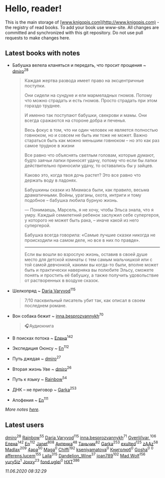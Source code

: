 # Hello, reader!
This is the main storage of [www.knigopis.com](http://www.knigopis.com) - the registry of read books.
To add your book use www-site. All changes are committed and synchronized with this git repository.
Do not use pull requests to make changes here.


## Latest books with notes
* Бабушка велела кланяться и передать, что просит прощения ~ [dmiro](users/571/5714115-vkontakte)<sup>28</sup>
    > Каждая жертва развода имеет право на эксцентричные поступки.
    > 
    > Они сидели на сундуке и ели мармеладных гномов. Потому что можно страдать и есть гномов. Просто страдать при этом гораздо труднее.
    > 
    > И именно так поступают бабушки, свекрови и мамы. Они всегда сражаются на стороне добра и печенья.
    > 
    > Весь фокус в том, что ни один человек не является полностью говнюком, но и совсем не быть им тоже не может. Важно стараться быть как можно меньшим говнюком – но это как раз самое трудное в жизни
    > 
    > Все равно что объяснять светлым головам, которые думают, будто заячьи лапки приносят удачу, потому что если бы лапки действительно приносили удачу, то оставались бы у зайцев.
    > 
    > Каково это, когда твоя дочь растет? Это все равно что держать воду в ладонях.
    > 
    > Бабушкины сказки из Миамаса были, как правило, весьма драматичными. Войны, ураганы, охота, интриги и тому подобное – бабушка любила бурную жизнь.
    > 
    > — Понимаешь, Марсель, я не хочу, чтобы Эльса знала, что я умру. Каждый семилетний ребенок заслужил себе супергероя, у которого не может быть рака, – иначе какой из него супергерой.
    > 
    > Бабушка всегда говорила: «Самые лучшие сказки никогда не происходили на самом деле, но все в них по правде».
    > ***
    > Если вы вошли во взрослую жизнь, оставив в своей душе место для детской комнаты с тем самым мальчишкой или с той самой девчонкой, какими вы когда-то были, вполне может быть и практически наверняка вы полюбите Эльсу, сможете понять и простить её бабушку, а также получить удовольствие от растворенных в воздухе сказок.

* Шелкопряд ~ [Daria Varyvod](users/829/829893410524253-facebook)<sup>115</sup>
    > 7/10 пасквильный писатель убит так, как описал в своем последнем романе.

* Вон собака бежит ~ [inna.besprozvannykh](users/733/73323849-yandex)<sup>70</sup>
    > 🎧Аудиокнига

* В поисках потока ~ [Елена](users/115/115826717712507836033-google)<sup>142</sup>

* Экспедиция Оюнсу ~ [En](users/333/333646551-vkontakte)<sup>112</sup>

* Путь джедая ~ [dmiro](users/571/5714115-vkontakte)<sup>27</sup>

* Вторая жизнь Уве ~ [dmiro](users/571/5714115-vkontakte)<sup>26</sup>

* Путь к языку ~ [Rainbow](users/109/109787328219839805802-google)<sup>54</sup>

* ДНК – не приговор ~ [Garka](users/115/115753719718250012620-google)<sup>253</sup>

* Апофения ~ [En](users/333/333646551-vkontakte)<sup>111</sup>


_More notes [here](latest_books_with_notes.md)._


## Latest users
[dmiro](users/571/5714115-vkontakte)<sup>28</sup> 
[Rainbow](users/109/109787328219839805802-google)<sup>55</sup> 
[Daria Varyvod](users/829/829893410524253-facebook)<sup>115</sup> 
[inna.besprozvannykh](users/733/73323849-yandex)<sup>71</sup> 
[GvenVivar ](users/158/158266434925901-facebook)<sup>106</sup> 
[Елена](users/115/115826717712507836033-google)<sup>142</sup> 
[En](users/333/333646551-vkontakte)<sup>112</sup> 
[Janet](users/108/108113656204404967440-google)<sup>808</sup> 
[Антенка](users/118/118158645037334943900-google)<sup>48</sup> 
[Таньчик](users/209/2096581563762610-facebook)<sup>82</sup> 
[Garka](users/115/115753719718250012620-google)<sup>253</sup> 
[exulted](users/100/100599204551896265722-google)<sup>125</sup> 
[zAAz](users/202/202248233-vkontakte)<sup>58</sup> 
[Madlax](users/158/158304782-vkontakte)<sup>209</sup> 
[4apa](users/117/117392596378069249667-google)<sup>50</sup> 
[Maga](users/106/106060917304685787728-google)<sup>0</sup> 
[Chiffi](users/105/105831994080785626680-google)<sup>192</sup> 
[kseniyamatova](users/179/17937184-vkontakte)<sup>0</sup> 
[Книголюб](users/111/111762250865880736374-google)<sup>0</sup> 
[Gosha](users/105/105731119736778227120-google)<sup>0</sup> 
[](users/254/254457124-vkontakte)<sup>0</sup> 
[afferens.lucem](users/196/196071655-vkontakte)<sup>155</sup> 
[Laila](users/761/76187635-vkontakte)<sup>315</sup> 
[Dandelion_Wine](users/586/58602788-vkontakte)<sup>37</sup> 
[joan789](users/240/2401650-vkontakte)<sup>102</sup> 
[Mad Wolf](users/947/94738840-vkontakte)<sup>156</sup> 
[yury5iz](users/858/858998239-yandex)<sup>1</sup> 
[Joxxy](users/109/109128632962928278575-google)<sup>23</sup> 
[fond.uglei](users/108/108648895381755785207-google)<sup>0</sup> 
[HXT](users/100/100002563462782-facebook)<sup>386</sup> 


_11.06.2020 08:32:29_

